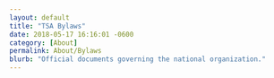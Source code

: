 ```yaml
---
layout: default
title: "TSA Bylaws"
date: 2018-05-17 16:16:01 -0600
category: [About]
permalink: About/Bylaws
blurb: "Official documents governing the national organization."
---
```

